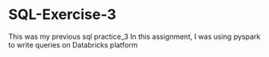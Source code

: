# SQL-Exercise-3
This was my previous sql practice_3
In this assignment, I was using pyspark to write queries on Databricks platform
